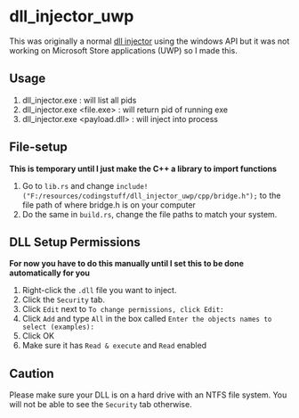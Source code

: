 # dll_injector_uwp
This was originally a normal [dll injector](https://github.com/kimjongbing/dll_injector) using the windows API but it was not working on Microsoft Store applications (UWP) so I made this.


## Usage
1. dll_injector.exe <list> : will list all pids
2. dll_injector.exe <pid> <file.exe> : will return pid of running exe
3. dll_injector.exe <pid> <payload.dll> : will inject into process


## File-setup
**This is temporary until I just make the C++ a library to import functions**
1. Go to ``lib.rs`` and change ``include!("F:/resources/codingstuff/dll_injector_uwp/cpp/bridge.h");`` to the file path of where bridge.h is on your computer
2. Do the same in ``build.rs``, change the file paths to match your system. 



## DLL Setup Permissions
**For now you have to do this manually until I set this to be done automatically for you**
1.  Right-click the ``.dll`` file you want to inject.
2.  Click the ``Security`` tab.
3.  Click ``Edit`` next to ``To change permissions, click Edit:``
4.  Click ``Add`` and type ``All`` in the box called ``Enter the objects names to select (examples):``
5.  Click OK
6.  Make sure it has ``Read & execute`` and ``Read`` enabled 

## Caution
Please make sure your DLL is on a hard drive with an NTFS file system. You will not be able to see the ``Security`` tab otherwise. 

